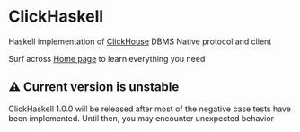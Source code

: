 <script src="https://cdn.jsdelivr.net/npm/chart.js"></script>


# ClickHaskell

Haskell implementation of [ClickHouse](https://clickhouse.com/) DBMS Native protocol and client

Surf across [Home page](https://clickhaskell.dev/) to learn everything you need

## ⚠️ Current version is unstable
ClickHaskell 1.0.0 will be released after most of the negative case tests have been implemented. Until then, you may encounter unexpected behavior

<canvas id="visitsChart" style="background-color: #1e1e1e"></canvas>
<script>
const ctx = document.getElementById('visitsChart').getContext('2d');
let chartData = {
    labels: [],
    datasets: [{ label: 'Visits', data: [], backgroundColor: '#121212' }]
};

const visitsChart = new Chart(ctx, {
    type: 'bar',
    data: chartData,
    options: { scales: { y: { beginAtZero: true } } }
});

function formatHour(posixTime) {
    const date = new Date(posixTime * 1000);
    return `${date.getHours()}:00`;
}

const socket = new WebSocket(`ws://${location.host}/ws`);

socket.onopen = () => console.log('WebSocket connected');

socket.onmessage = event => {
    const data = JSON.parse(event.data);
    if (data.history) {
        chartData.labels = data.history.map(item => formatHour(item.hour));
        chartData.datasets[0].data = data.history.map(item => item.visits);
    } else if (data.realtime) {
        const formattedHour = formatHour(data.realtime.hour);
        const index = chartData.labels.indexOf(formattedHour);
        if (index !== -1) {
            chartData.datasets[0].data[index] = data.realtime.visits;
        }
    }
    visitsChart.update();
};

socket.onerror = error => console.error('WebSocket error:', error);
socket.onclose = () => console.log('WebSocket closed');
</script>
